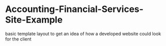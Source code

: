 # Accounting-Financial-Services-Site-Example
basic template layout to get an idea of how a developed website could look for the client
